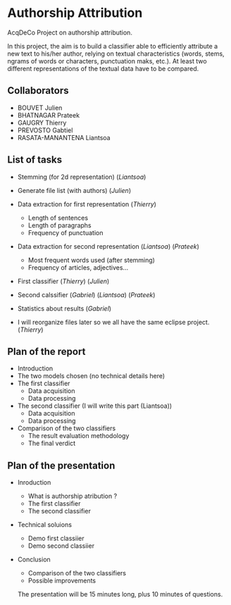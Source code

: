 # Authorship Attribution
AcqDeCo Project on authorship attribution.

In this project, the aim is to build a classifier able to efficiently attribute a new text to his/her
author, relying on textual characteristics (words, stems, ngrams of words or characters, punctuation
maks, etc.). At least two different representations of the textual data have to be compared.

## Collaborators
- BOUVET Julien
- BHATNAGAR Prateek
- GAUGRY Thierry
- PREVOSTO Gabtiel
- RASATA-MANANTENA Liantsoa

## List of tasks
- Stemming (for 2d representation) (*Liantsoa*)
- Generate file list (with authors) (*Julien*)
- Data extraction for first representation (*Thierry*)
  * Length of sentences
  * Length of paragraphs
  * Frequency of punctuation
- Data extraction for second representation (*Liantsoa*) (*Prateek*)
  * Most frequent words used (after stemming)
  * Frequency of articles, adjectives...
- First classifier (*Thierry*) (*Julien*)
- Second calssifier (*Gabriel*) (*Liantsoa*) (*Prateek*)
- Statistics about results (*Gabriel*)


- I will reorganize files later so we all have the same eclipse project. (*Thierry*)

## Plan of the report

- Introduction
- The two models chosen (no technical details here)
- The first classifier
  * Data acquisition
  * Data processing
- The second classifier (I will write this part (Liantsoa))
  * Data acquisition
  * Data processing
- Comparison of the two classifiers
  * The result evaluation methodology
  * The final verdict

## Plan of the presentation

- Inroduction
  * What is authorship atribution ?
  * The first classifier
  * The second classifier
- Technical soluions
  * Demo first classiier
  * Demo second classiier
- Conclusion
  * Comparison of the two classifiers
  * Possible improvements
   
  The presentation will be 15 minutes long, plus 10 minutes of questions.
